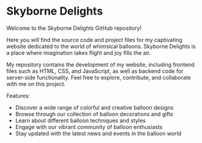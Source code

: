 # Skyborne Delights

Welcome to the Skyborne Delights GitHub repository!

Here you will find the source code and project files for my captivating website dedicated to the world of whimsical balloons. Skyborne Delights is a place where imagination takes flight and joy fills the air.

My repository contains the development of my website, including frontend files such as HTML, CSS, and JavaScript, as well as backend code for server-side functionality. Feel free to explore, contribute, and collaborate with me on this project.

Features:

- Discover a wide range of colorful and creative balloon designs
- Browse through our collection of balloon decorations and gifts
- Learn about different balloon techniques and styles
- Engage with our vibrant community of balloon enthusiasts
- Stay updated with the latest news and events in the balloon world

